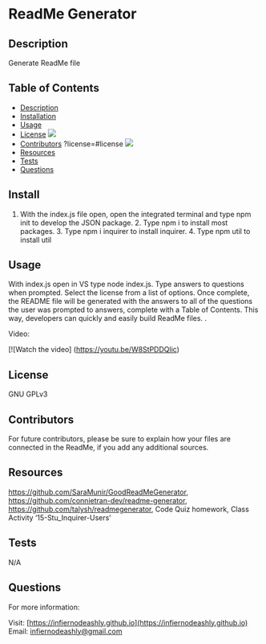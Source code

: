 # ReadMe Generator

    
## Description 
        
Generate ReadMe file

## Table of Contents

* [Description](#description)
* [Installation](#install)
* [Usage](#usage)
* [License](#license) <img src="https://img.shields.io/badge/license-GNU%20GPLv3-blue">
* [Contributors](#contributors)  ?license=#license <img src="https://img.shields.io/badge/license-license-blue">
* [Resources](#resources)
* [Tests](#tests)
* [Questions](#questions)

## Install

1. With the index.js file open, open the integrated terminal and type npm init to develop the JSON package. 2. Type npm i to install most packages. 3. Type npm i inquirer to install inquirer. 4. Type npm util to install util 

## Usage

With index.js open in VS type node index.js. Type answers to questions when prompted. Select the license from a list of options. Once complete, the README file will be generated with the answers to all of the questions the user was prompted to answers, complete with a Table of Contents. This way, developers can quickly and easily build ReadMe files. .

Video:

[![Watch the video] (https://youtu.be/W8StPDDQlic)


## License

GNU GPLv3

## Contributors

For future contributors, please be sure to explain how your files are connected in the ReadMe, if you add any additional sources. 

## Resources

https://github.com/SaraMunir/GoodReadMeGenerator, https://github.com/connietran-dev/readme-generator,  https://github.com/talysh/readmegenerator, Code Quiz homework, Class Activity ‘15-Stu_Inquirer-Users’

## Tests

N/A

## Questions

For more information:

Visit: [https://infiernodeashly.github.io](https://infiernodeashly.github.io)
Email: infiernodeashly@gmail.com
